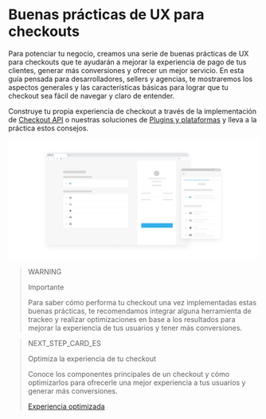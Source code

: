 # Buenas prácticas de UX para checkouts

Para potenciar tu negocio, creamos una serie de buenas prácticas de UX para checkouts que te ayudarán a mejorar la experiencia de pago de tus clientes, generar más conversiones y ofrecer un mejor servicio. En esta guía pensada para desarrolladores, sellers y agencias, te mostraremos los aspectos generales y las características básicas para lograr que tu checkout sea fácil de navegar y claro de entender.

Construye tu propia experiencia de checkout a través de la implementación de [Checkout API](https://www.mercadopago[FAKER][URL][DOMAIN]/developers/es/guides/online-payments/checkout-api/introduction) o nuestras soluciones de [Plugins y plataformas](https://www.mercadopago[FAKER][URL][DOMAIN]/developers/es/guides/plugins) y lleva a la práctica estos consejos.

![es Introduccion Buenas practicas](/images/best-practices-guide/EspIntroduccion.png)

> WARNING 
> 
> Importante
> 
> Para saber cómo performa tu checkout una vez implementadas estas buenas prácticas, te recomendamos integrar alguna herramienta de trackeo y realizar optimizaciones en base a los resultados para mejorar la experiencia de tus usuarios y tener más conversiones.

> NEXT_STEP_CARD_ES
>
> Optimiza la experiencia de tu checkout 
>
> Conoce los componentes principales de un checkout y cómo optimizarlos para ofrecerle una mejor experiencia a tus usuarios y generar más conversiones.
>
> [Experiencia optimizada](https://www.mercadopago[FAKER][URL][DOMAIN]/developers/es/guides/resources/best-practices/ux-for-checkout/optimized-experience)